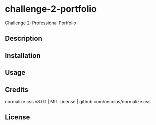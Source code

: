 # challenge-2-portfolio
Challenge 2: Professional Portfolio

## Description

## Installation

## Usage

## Credits

normalize.css v8.0.1 | MIT License | github.com/necolas/normalize.css

## License